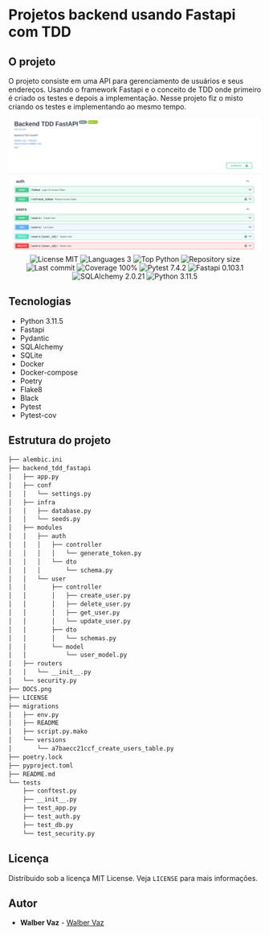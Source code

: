 # Projetos backend usando Fastapi com TDD

## O projeto

O projeto consiste em uma API para gerenciamento de usuários e seus endereços. Usando o framework Fastapi e o conceito de TDD onde primeiro é criado os testes e depois a implementação. Nesse projeto fiz o misto criando os testes e implementando ao mesmo tempo.

<div align="center">
  <img src='./DOCS.png' alt="DOCS" />
  <img src="https://img.shields.io/github/license/walber-vaz/backend-tdd-fastapi?style=for-the-badge" alt="License MIT" />
  <img src="https://img.shields.io/github/languages/count/walber-vaz/backend-tdd-fastapi?style=for-the-badge" alt="Languages 3" />
  <img src="https://img.shields.io/github/languages/top/walber-vaz/backend-tdd-fastapi?style=for-the-badge" alt="Top Python" />
  <img src="https://img.shields.io/github/repo-size/walber-vaz/backend-tdd-fastapi?style=for-the-badge" alt="Repository size" />
  <img src="https://img.shields.io/github/last-commit/walber-vaz/backend-tdd-fastapi?style=for-the-badge" alt="Last commit" />
  <img src="https://img.shields.io/badge/coverage-100%25-brightgreen?style=for-the-badge" alt="Coverage 100%" />
  <img src="https://img.shields.io/badge/pytest-7.4.2-blue?style=for-the-badge" alt="Pytest 7.4.2" />
  <img src="https://img.shields.io/badge/fastapi-0.103.1-blue?style=for-the-badge" alt="Fastapi 0.103.1" />
  <img src="https://img.shields.io/badge/sqlalchemy-2.0.21-blue?style=for-the-badge" alt="SQLAlchemy 2.0.21" />
  <img src="https://img.shields.io/badge/python-3.11.5-blue?style=for-the-badge" alt="Python 3.11.5" />
</div>

## Tecnologias

- Python 3.11.5
- Fastapi
- Pydantic
- SQLAlchemy
- SQLite
- Docker
- Docker-compose
- Poetry
- Flake8
- Black
- Pytest
- Pytest-cov

## Estrutura do projeto

```bash
├── alembic.ini
├── backend_tdd_fastapi
│   ├── app.py
│   ├── conf
│   │   └── settings.py
│   ├── infra
│   │   ├── database.py
│   │   └── seeds.py
│   ├── modules
│   │   ├── auth
│   │   │   ├── controller
│   │   │   │   └── generate_token.py
│   │   │   └── dto
│   │   │       └── schema.py
│   │   └── user
│   │       ├── controller
│   │       │   ├── create_user.py
│   │       │   ├── delete_user.py
│   │       │   ├── get_user.py
│   │       │   └── update_user.py
│   │       ├── dto
│   │       │   └── schemas.py
│   │       └── model
│   │           └── user_model.py
│   ├── routers
│   │   └── __init__.py
│   └── security.py
├── DOCS.png
├── LICENSE
├── migrations
│   ├── env.py
│   ├── README
│   ├── script.py.mako
│   └── versions
│       └── a7baecc21ccf_create_users_table.py
├── poetry.lock
├── pyproject.toml
├── README.md
└── tests
    ├── conftest.py
    ├── __init__.py
    ├── test_app.py
    ├── test_auth.py
    ├── test_db.py
    └── test_security.py
```

## Licença

Distribuido sob a licença MIT License. Veja `LICENSE` para mais informações.

## Autor

- **Walber Vaz** - [Walber Vaz](https://github.com/walber-vaz)
